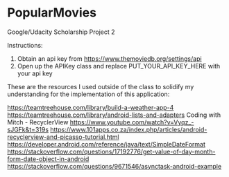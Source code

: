 # PopularMovies
Google/Udacity Scholarship Project 2

Instructions:

  1. Obtain an api key from https://www.themoviedb.org/settings/api
  2. Open up the APIKey class and replace PUT_YOUR_API_KEY_HERE with your api key
  
These are the resources I used outside of the class to solidify my understanding for the implementation of this application:

https://teamtreehouse.com/library/build-a-weather-app-4
https://teamtreehouse.com/library/android-lists-and-adapters
Coding with Mitch - RecyclerView https://www.youtube.com/watch?v=Vyqz_-sJGFk&t=319s
https://www.101apps.co.za/index.php/articles/android-recyclerview-and-picasso-tutorial.html
https://developer.android.com/reference/java/text/SimpleDateFormat
https://stackoverflow.com/questions/17192776/get-value-of-day-month-form-date-object-in-android
https://stackoverflow.com/questions/9671546/asynctask-android-example
